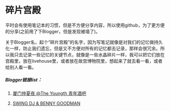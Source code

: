 # 碎片宫殿
平时会有使用笔记本的习惯，但是不方便分享内容，所以使用github，为了更方便的分享(之前用了下Blogger，但是发现被墙了)。

关于Blogger名，起个“碎片宫殿”的名字，因为写笔记就像是对我们的记忆做持久化一样，防止我们遗忘，但是又不方便对所有的记忆都去记录，那样会很冗余。所以我只去记录一些记忆的关键节点，就像是一些水晶碎片一样，我可以把它们放在宫殿里，放在livehouse里，或者放在故宫博物院里，想起来了就去看一看，或者给别人看一看。


##### Blogger链接list：

1. [厦门仲夏夜 @The Youngth 青年酒吧](https://github.com/lostingkaka/BrokenPiecesLiveHouse/blob/master/%E5%8E%A6%E9%97%A8%E4%BB%B2%E5%A4%8F%E5%A4%9C_%40the_youngth_%E9%9D%92%E5%B9%B4%E9%85%92%E5%90%A7.md)

2. [SWING DJ & BENNY GOODMAN](https://github.com/lostingkaka/BrokenPiecesLiveHouse/blob/master/swing_dj_%26_benny_goodman.md)